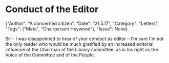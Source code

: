 # Conduct of the Editor

{"Author": "A concerned citizen", "Date": "21.5.17", "Category": "Letters", "Tags": ("Meta", "Chairperson Heywood"), "Issue": None}

Sir - I was disappointed to hear of your conduct as editor – I'm sure I'm not the only reader who would be much gratified by an increased editorial influence of the Chairman of the Library committee, as is his right as the Voice of the Committee and of the People.
